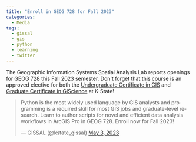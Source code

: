 ```yaml
---
title: "Enroll in GEOG 728 for Fall 2023"
categories:
  - Media
tags:
  - gissal
  - gis
  - python
  - learning
  - twitter
---
```

The Geographic Information Systems Spatial Analysis Lab reports openings for GEOG 728 this Fall 2023 semester.  Don't forget that this course is an approved elective for both the <a href="https://www.ksu.edu/geography/academics/undergraduate/giscertificate.html">Undergraduate Certificate in GIS</a> and <a href="https://www.ksu.edu/geography/academics/graduate/giscertificate.html">Graduate Certificate in GIScience</a> at K-State!

<blockquote class="twitter-tweet" data-lang="en"><p lang="en" dir="ltr">Python is the most widely used language by GIS analysts and programming is a required skill for most GIS jobs and graduate-level research. Learn to author scripts for novel and efficient data analysis workflows in ArcGIS Pro in GEOG 728. Enroll now for Fall 2023!</p>&mdash; GISSAL (@kstate_gissal) <a href="[https://twitter.com/kstate_gissal/status/1653742717468278787)">May 3, 2023</a></blockquote>
<script async src="//platform.twitter.com/widgets.js" charset="utf-8"></script>
